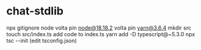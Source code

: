 # chat-stdlib

npx gitignore node
volta pin node@18.18.2
volta pin yarn@3.6.4
mkdir src
touch src/index.ts
add code to index.ts
yarn add -D typescript@~5.3.0
npx tsc --init
(edit tsconfig.json)
